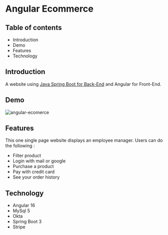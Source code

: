 <h1>Angular Ecommerce</h1>
    <h2>Table of contents</h2>
    <ul>
        <li>Introduction</li>
        <li>Demo</li>
        <li>Features</li>
        <li>Technology</li>
    </ul>

<h2>Introduction</h2>

A website using <a href="https://github.com/lazar360/spring-boot-ecommerce">Java Spring Boot for Back-End</a> and Angular for Front-End.

<h2>Demo</h2>

![angular-ecomerce](https://github.com/lazar360/angular-ecommerce/assets/91179295/2f21fb0f-6f62-4a6f-83b5-eba8a2d013c5)

<h2>Features</h2>
This one single page website displays an employee manager.
Users can do the following :
<ul>
    <li>Filter product</li>
    <li>Login with mail or google</li>
    <li>Purchase a product</li>
    <li>Pay with credit card</li>
    <li>See your order history</li>
</ul>
<h2>Technology</h2>
<ul>
    <li>Angular 16</li>
    <li>MySql 5</li>
    <li>Okta</li>
    <li>Spring Boot 3</li>
    <li>Stripe</li>
</ul>
